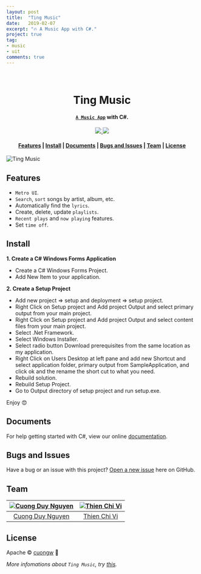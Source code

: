 ```yaml
---
layout: post
title:  "Ting Music"
date:   2019-02-07
excerpt: "🔥 A Music App with C#."
project: true
tag:
- music
- uit
comments: true
---
```


<h1 align="center">
  <br>Ting Music<br>
</h1>

<h4 align="center">
  <a href="https://github.com/cuongw/ting-music" target="_blank"><code>A Music App</code></a> with C#.
</h4>

<p align="center">
  <a href="https://travis-ci.org/cuongw/ting-music">
    <img src="https://travis-ci.org/cuongw/ting-music.svg?branch=master"/>
  </a>
  
  <a href="https://github.com/cuongw/ting-music/blob/master/LICENSE">
    <img src="https://img.shields.io/github/license/jade28/ting-music.svg"/>
  </a>
</p>  

<div align="center">
  <h4>
    <a href="#features">Features</a> |
    <a href="#install">Install</a> |
    <a href="#documents">Documents</a> |
    <a href="#bugs-and-issues">Bugs and Issues</a> |
    <a href="#team">Team</a> |
    <a href="#license">License</a>
  </h4>
</div>

![Ting Music](https://user-images.githubusercontent.com/34389409/44379729-7e8dc180-a531-11e8-872b-f39f1767b3e3.png)


## Features

* `Metro UI`.
* `Search`, `sort` songs by artist, album, etc.
* Automatically find the `lyrics`.
* Create, delete, update `playlists`.
* `Recent plays` and `now playing` features.
* Set `time off`.

## Install

**1. Create a C# Windows Forms Application**

* Create a C# Windows Forms Project.
* Add New Item to your application.

**2. Create a Setup Project**

* Add new project => setup and deployment => setup project.
* Right Click on Setup project and Add project Output and select primary output from your main project.
* Right Click on Setup project and Add project Output and select content files from your main project.
* Select .Net Framework.
* Select Windows Installer.
* Select radio button Download prerequisites from the same location as my application.
* Right Click on Users Desktop at left pane and add new Shortcut and select application folder, primary output from SampleApplication, and click ok and the rename the short cut to what you need.
* Rebuild solution.
* Rebuild Setup Project.
* Go to Output directory of setup project and run setup.exe.

Enjoy 😍

## Documents

For help getting started with C#, view our online [documentation](https://docs.microsoft.com/en-us/dotnet/csharp/).

## Bugs and Issues

Have a bug or an issue with this project? [Open a new issue](https://github.com/cuongw/ting-music/issues) here on GitHub.
## Team

| [![Cuong Duy Nguyen](https://github.com/cuongw.png?size=120)](https://github.com/cuongw) | [![Thien Chi Vi](https://github.com/tvc12.png?size=120)](https://github.com/tvc12) |
| :---: | :---: |
| [Cuong Duy Nguyen](https://github.com/cuongw) | [Thien Chi Vi](https://github.com/tvc12) |
## License

Apache © [cuongw](https://github.com/cuongw) 🐢

*More infomations about `Ting Music`, try [this](https://github.com/cuongw/ting-music).*
